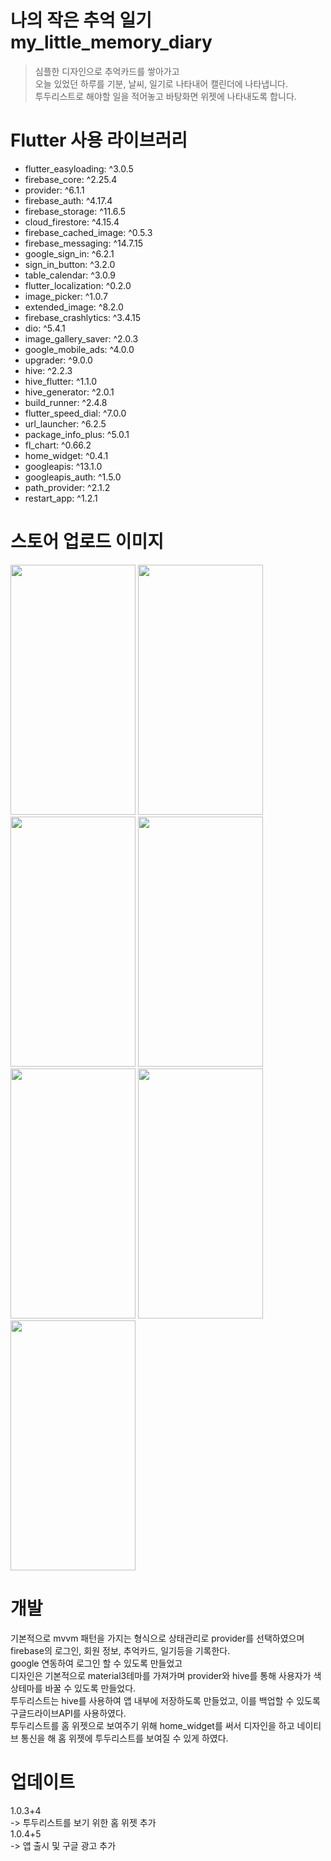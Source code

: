 # 나의 작은 추억 일기 my_little_memory_diary
>심플한 디자인으로 추억카드를 쌓아가고<br>
오늘 있었던 하루를 기분, 날씨, 일기로 나타내어 캘린더에 나타냅니다.<br>
투두리스트로 해야할 일을 적어놓고 바탕화면 위젯에 나타내도록 합니다.<br>



# Flutter 사용 라이브러리
- flutter_easyloading: ^3.0.5
- firebase_core: ^2.25.4
- provider: ^6.1.1
- firebase_auth: ^4.17.4
- firebase_storage: ^11.6.5
- cloud_firestore: ^4.15.4
- firebase_cached_image: ^0.5.3
- firebase_messaging: ^14.7.15
- google_sign_in: ^6.2.1
- sign_in_button: ^3.2.0
- table_calendar: ^3.0.9
- flutter_localization: ^0.2.0
- image_picker: ^1.0.7
- extended_image: ^8.2.0
- firebase_crashlytics: ^3.4.15
- dio: ^5.4.1
- image_gallery_saver: ^2.0.3
- google_mobile_ads: ^4.0.0
- upgrader: ^9.0.0
- hive: ^2.2.3
- hive_flutter: ^1.1.0
- hive_generator: ^2.0.1
- build_runner: ^2.4.8
- flutter_speed_dial: ^7.0.0
- url_launcher: ^6.2.5
- package_info_plus: ^5.0.1
- fl_chart: ^0.66.2
- home_widget: ^0.4.1
- googleapis: ^13.1.0
- googleapis_auth: ^1.5.0
- path_provider: ^2.1.2
- restart_app: ^1.2.1

# 스토어 업로드 이미지
<img src="https://github.com/Gooak/my_diary/assets/91882939/20060cdf-c51e-4738-add5-6463c6714e98" width="200" height="400"/>
<img src="https://github.com/Gooak/my_diary/assets/91882939/3e9876cd-99ea-4960-80bd-d258effbf020" width="200" height="400"/>
<img src="https://github.com/Gooak/my_diary/assets/91882939/6352a474-337c-4be6-b748-930da8b18446" width="200" height="400"/>
<img src="https://github.com/Gooak/my_diary/assets/91882939/f9465ef9-cba3-4f12-90a5-e7ad6431353f" width="200" height="400"/>
<img src="https://github.com/Gooak/my_diary/assets/91882939/521472f3-37ba-447a-b29b-bb3afbd6e3ae" width="200" height="400"/>
<img src="https://github.com/Gooak/my_diary/assets/91882939/d5bf8f7d-88a8-4183-b9f4-ba513776199e" width="200" height="400"/>
<img src="https://github.com/Gooak/my_diary/assets/91882939/ac727dd4-3fd4-467c-aca6-a6f3fec2dca2" width="200" height="400"/>


# 개발
기본적으로 mvvm 패턴을 가지는 형식으로 상태관리로 provider를 선택하였으며<br>
firebase의 로그인, 회원 정보, 추억카드, 일기등을 기록한다.<br>
google 연동하여 로그인 할 수 있도록 만들었고<br>
디자인은 기본적으로 material3테마를 가져가며 provider와 hive를 통해 사용자가 색상테마를 바꿀 수 있도록 만들었다.<br>
투두리스트는 hive를 사용하여 앱 내부에 저장하도록 만들었고, 이를 백업할 수 있도록 구글드라이브API를 사용하였다.<br>
투두리스트를 홈 위젯으로 보여주기 위해 home_widget를 써서 디자인을 하고 네이티브 통신을 해 홈 위젯에 투두리스트를 보여질 수 있게 하였다.<br>

# 업데이트
  1.0.3+4<br>
  -> 투두리스트를 보기 위한 홈 위젯 추가<br>
  1.0.4+5<br>
  -> 앱 출시 및 구글 광고 추가<br>
